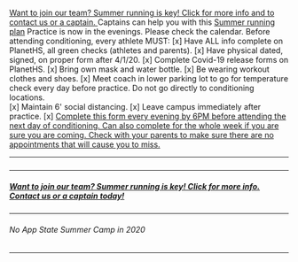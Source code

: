 [Want to join our team? Summer running is key!  Click for more info and to contact us or a captain. ](https://dutchforkrunners.com/Join)
Captains can help you with this [Summer running plan](https://drive.google.com/file/d/1Nq7txiTCT-xTVNMAaPi3PfwvJVEFwaP2/view?usp=sharing)
Practice is now in the evenings.  Please check the calendar.
Before attending conditioning, every athlete MUST:
[x] Have ALL info complete on PlanetHS, all green checks (athletes and parents).
[x] Have physical dated, signed, on proper form after 4/1/20.
[x] Complete Covid-19 release forms on PlanetHS.
[x] Bring own mask and water bottle.
[x] Be wearing workout clothes and shoes.
[x] Meet coach in lower parking lot to go for temperature check every day before practice. Do not go directly to conditioning locations.  
[x] Maintain 6' social distancing.
[x] Leave campus immediately after practice. 
[x] [Complete this form every evening by 6PM before attending the next day of conditioning. Can also complete for the whole week if you are sure you are coming.  Check with your parents to make sure there are no appointments that will cause you to miss.](https://docs.google.com/spreadsheets/d/1ycP0qh0z1PSp8aSouJGV3eG1WxkVyRQwYJdi4wbIAqo/edit?usp=sharing)


---
##### 



---
##### [Want to join our team? Summer running is key!  Click for more info. **Contact us or a captain today!** ](https://dutchforkrunners.com/Join)


---
######  No App State Summer Camp in 2020


---